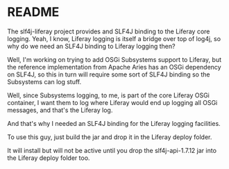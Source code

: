 # README

The slf4j-liferay project provides and SLF4J binding to the Liferay core logging.  Yeah, I know,
Liferay logging is itself a bridge over top of log4j, so why do we need an SLF4J binding to
Liferay logging then?

Well, I'm working on trying to add OSGi Subsystems support to Liferay, but the reference
implementation from Apache Aries has an OSGi dependency on SLF4J, so this in turn will require
some sort of SLF4J binding so the Subsystems can log stuff.

Well, since Subsystems logging, to me, is part of the core Liferay OSGi container, I want them
to log where Liferay would end up logging all OSGi messages, and that's the Liferay log.

And that's why I needed an SLF4J binding for the Liferay logging facilities.

To use this guy, just build the jar and drop it in the Liferay deploy folder.

It will install but will not be active until you drop the slf4j-api-1.7.12 jar into the Liferay deploy folder too.

